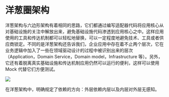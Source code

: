 # 洋葱圈架构

洋葱架构与六边形架构有着相同的思路，它们都通过编写适配器代码将应用核心从对基础设施的关注中解放出来，避免基础设施代码渗透到应用核心之中。这样应用使用的工具和传达机制都可以轻松地替换，可以一定程度地避免技术、工具或者供应商锁定。不同的是洋葱架构还告诉我们，企业应用中存在着不止两个层次，它在业务逻辑中加入了一些在领域驱动设计的过程中被识别出来的层次（Application，Domain Service，Domain model，Infrastructure 等）。另外，它还有着脱离真实基础设施和传达机制应用仍然可以运行的便利，这样可以使用 Mock 代替它们方便测试。

![](https://assets.ng-tech.icu/item/20230418231524.png)

在洋葱架构中，明确规定了依赖的方向：外层依赖内层以及内层对外层无感知。
